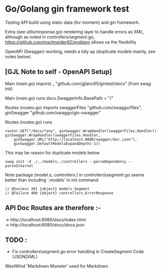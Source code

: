 # Go/Golang gin framework test

Testing API build using static data (for moment) and gin framework.

Extra (see utils/response.go) rendering layer to handle errors as XML,
  although as noted in controllers/segment.go, https://github.com/mschneider82/problem
  allows us the flexibility

OpenAPI (Swagger) working, needs a tidy up (duplicate models mainly, see notes below)<br>

## [GJL Note to self - OpenAPI Setup]

Main (main.go) imports _ "github.com/gjlanc65/gintest/docs" (from swag init)<br>

Main (main.go) runs docs.SwaggerInfo.BasePath = "/"<br>

Routes (routes.go) imports 	swaggerFiles "github.com/swaggo/files", ginSwagger
"github.com/swaggo/gin-swagger"<br>

Routes (routes.go) runs
```
router.GET("/docs/*any", ginSwagger.WrapHandler(swaggerFiles.Handler))
ginSwagger.WrapHandler(swaggerFiles.Handler,
	ginSwagger.URL("http://localhost:8080/swagger/doc.json"),
	ginSwagger.DefaultModelsExpandDepth(-1))
```
This may be reason for duplicate models below<br>

```plaintext
swag init -d ./,./models,./controllers --parseDependency --parseInternal
```

Note package (model.s, controllers.) in controllers\segment.go seems better than including '.models' in init command
```
// @Success 201 {object} models.Segment
// @Failure 400 {object} controllers.ErrorResponse
```

## API Doc Routes are therefore :-

-> http://localhost:8080/docs/index.html<br>
-> http://localhost:8080/docs/docs.json

## TODO :
* Fix controllers\segment.go error handling in CreateSegment Code (JSON|XML)

WestWind 'Markdown Monster' used for Markdown